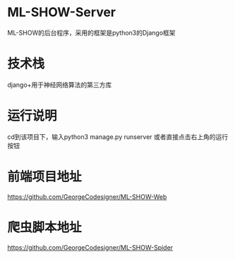 # ML-SHOW-Server
ML-SHOW的后台程序，采用的框架是python3的Django框架
# 技术栈
django+用于神经网络算法的第三方库
# 运行说明
cd到该项目下，输入python3 manage.py runserver
或者直接点击右上角的运行按钮
# 前端项目地址
https://github.com/GeorgeCodesigner/ML-SHOW-Web
# 爬虫脚本地址
https://github.com/GeorgeCodesigner/ML-SHOW-Spider